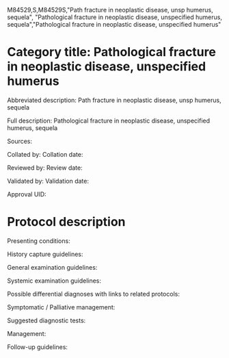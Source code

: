 M84529,S,M84529S,"Path fracture in neoplastic disease, unsp humerus, sequela", "Pathological fracture in neoplastic disease, unspecified humerus, sequela","Pathological fracture in neoplastic disease, unspecified humerus"
# Category title: Pathological fracture in neoplastic disease, unspecified humerus

Abbreviated description: Path fracture in neoplastic disease, unsp humerus, sequela

Full description: Pathological fracture in neoplastic disease, unspecified humerus, sequela

Sources:

Collated by:
Collation date:

Reviewed by:
Review date:

Validated by:
Validation date:

Approval UID:

# Protocol description

Presenting conditions:

History capture guidelines:

General examination guidelines:

Systemic examination guidelines:

Possible differential diagnoses with links to related protocols:

Symptomatic / Palliative management:

Suggested diagnostic tests:

Management:

Follow-up guidelines:
